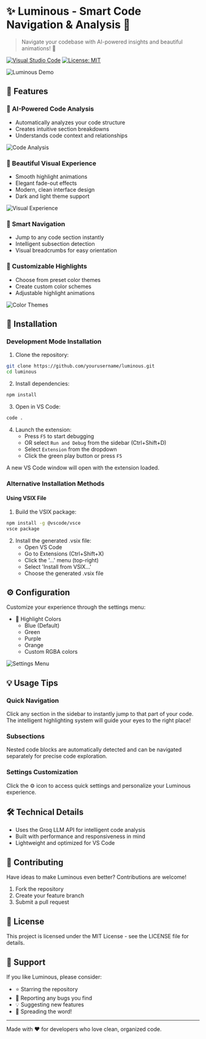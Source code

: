 # ✨ Luminous - Smart Code Navigation & Analysis 🚀

> Navigate your codebase with AI-powered insights and beautiful animations! 🎯

[![Visual Studio Code](https://img.shields.io/badge/VS%20Code-Ready-blue.svg)](https://code.visualstudio.com/)
[![License: MIT](https://img.shields.io/badge/License-MIT-yellow.svg)](https://opensource.org/licenses/MIT)

![Luminous Demo](images/demo.gif)

## 🌟 Features

### 🤖 AI-Powered Code Analysis
- Automatically analyzes your code structure
- Creates intuitive section breakdowns
- Understands code context and relationships

![Code Analysis](images/code-analysis.png)

### 🎨 Beautiful Visual Experience
- Smooth highlight animations
- Elegant fade-out effects
- Modern, clean interface design
- Dark and light theme support

![Visual Experience](images/visual-experience.png)

### 🎯 Smart Navigation
- Jump to any code section instantly
- Intelligent subsection detection
- Visual breadcrumbs for easy orientation

### 🎨 Customizable Highlights
- Choose from preset color themes
- Create custom color schemes
- Adjustable highlight animations

![Color Themes](images/color-themes.png)

## 🚀 Installation

### Development Mode Installation

1. Clone the repository:
```bash
git clone https://github.com/yourusername/luminous.git
cd luminous
```

2. Install dependencies:
```bash
npm install
```

3. Open in VS Code:
```bash
code .
```

4. Launch the extension:
   - Press `F5` to start debugging
   - OR select `Run and Debug` from the sidebar (Ctrl+Shift+D)
   - Select `Extension` from the dropdown
   - Click the green play button or press `F5`

A new VS Code window will open with the extension loaded.

### Alternative Installation Methods

#### Using VSIX File
1. Build the VSIX package:
```bash
npm install -g @vscode/vsce
vsce package
```
2. Install the generated .vsix file:
   - Open VS Code
   - Go to Extensions (Ctrl+Shift+X)
   - Click the '...' menu (top-right)
   - Select 'Install from VSIX...'
   - Choose the generated .vsix file

## ⚙️ Configuration

Customize your experience through the settings menu:

- 🎨 Highlight Colors
  - Blue (Default)
  - Green
  - Purple
  - Orange
  - Custom RGBA colors

![Settings Menu](images/settings.png)

## 💡 Usage Tips

### Quick Navigation
Click any section in the sidebar to instantly jump to that part of your code. The intelligent highlighting system will guide your eyes to the right place!

### Subsections
Nested code blocks are automatically detected and can be navigated separately for precise code exploration.

### Settings Customization
Click the ⚙️ icon to access quick settings and personalize your Luminous experience.

## 🛠️ Technical Details
- Uses the Groq LLM API for intelligent code analysis
- Built with performance and responsiveness in mind
- Lightweight and optimized for VS Code

## 🤝 Contributing

Have ideas to make Luminous even better? Contributions are welcome!

1. Fork the repository
2. Create your feature branch
3. Submit a pull request

## 📝 License

This project is licensed under the MIT License - see the LICENSE file for details.

## 🌟 Support

If you like Luminous, please consider:
- ⭐ Starring the repository
- 🐛 Reporting any bugs you find
- 💡 Suggesting new features
- 📣 Spreading the word!

---

Made with ❤️ for developers who love clean, organized code.
